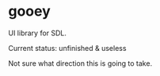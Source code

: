 # gooey

UI library for SDL.

Current status: unfinished & useless

Not sure what direction this is going to take.
